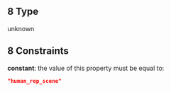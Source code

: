 ## 8 Type

unknown

## 8 Constraints

**constant**: the value of this property must be equal to:

```json
"human_rep_scene"
```
